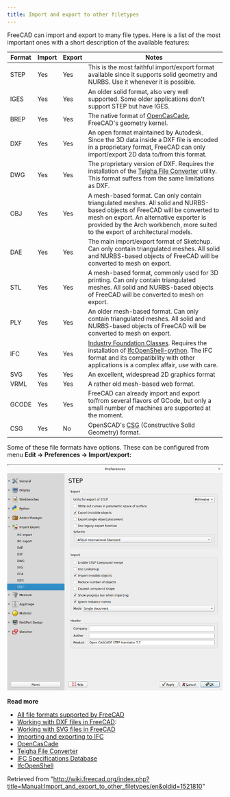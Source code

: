 ```yaml
---
title: Import and export to other filetypes
---
```


FreeCAD can import and export to many file types. Here is a list of the most important ones with a short description of the available features:

| Format | Import | Export | Notes                                                                                                                                                                                                                                                                          |
| ------ | ------ | ------ | ------------------------------------------------------------------------------------------------------------------------------------------------------------------------------------------------------------------------------------------------------------------------------ |
| STEP   | Yes    | Yes    | This is the most faithful import/export format available since it supports solid geometry and NURBS. Use it whenever it is possible.                                                                                                                                           |
| IGES   | Yes    | Yes    | An older solid format, also very well supported. Some older applications don't support STEP but have IGES.                                                                                                                                                                     |
| BREP   | Yes    | Yes    | The native format of [OpenCasCade](https://en.wikipedia.org/wiki/Open_Cascade_Technology), FreeCAD's geometry kernel.                                                                                                                                                          |
| DXF    | Yes    | Yes    | An open format maintained by Autodesk. Since the 3D data inside a DXF file is encoded in a proprietary format, FreeCAD can only import/export 2D data to/from this format.                                                                                                     |
| DWG    | Yes    | Yes    | The proprietary version of DXF. Requires the installation of the [Teigha File Converter](https://www.opendesign.com/guestfiles) utility. This format suffers from the same limitations as DXF.                                                                                 |
| OBJ    | Yes    | Yes    | A mesh-based format. Can only contain triangulated meshes. All solid and NURBS-based objects of FreeCAD will be converted to mesh on export. An alternative exporter is provided by the Arch workbench, more suited to the export of architectural models.                     |
| DAE    | Yes    | Yes    | The main import/export format of Sketchup. Can only contain triangulated meshes. All solid and NURBS-based objects of FreeCAD will be converted to mesh on export.                                                                                                             |
| STL    | Yes    | Yes    | A mesh-based format, commonly used for 3D printing. Can only contain triangulated meshes. All solid and NURBS-based objects of FreeCAD will be converted to mesh on export.                                                                                                    |
| PLY    | Yes    | Yes    | An older mesh-based format. Can only contain triangulated meshes. All solid and NURBS-based objects of FreeCAD will be converted to mesh on export.                                                                                                                            |
| IFC    | Yes    | Yes    | [Industry Foundation Classes](https://en.wikipedia.org/wiki/Industry_Foundation_Classes). Requires the installation of [IfcOpenShell-python](http://ifcopenshell.org/python). The IFC format and its compatibility with other applications is a complex affair, use with care. |
| SVG    | Yes    | Yes    | An excellent, widespread 2D graphics format                                                                                                                                                                                                                                    |
| VRML   | Yes    | Yes    | A rather old mesh-based web format.                                                                                                                                                                                                                                            |
| GCODE  | Yes    | Yes    | FreeCAD can already import and export to/from several flavors of GCode, but only a small number of machines are supported at the moment.                                                                                                                                       |
| CSG    | Yes    | No     | OpenSCAD's [CSG](https://en.wikipedia.org/wiki/Constructive_solid_geometry) (Constructive Solid Geometry) format.                                                                                                                                                              |

Some of these file formats have options. These can be configured from menu **Edit → Preferences → Import/export:**

![](/src/assets/images/FreeCAD_022_ImportExport.png)

**Read more**

- [All file formats supported by FreeCAD](/Import_Export "Import Export")
- [Working with DXF files in FreeCAD](/Draft_DXF "Draft DXF"):
- [Working with SVG files in FreeCAD](/Draft_SVG "Draft SVG")
- [Importing and exporting to IFC](/Arch_IFC "Arch IFC")
- [OpenCasCade](http://www.opencascade.com)
- [Teigha File Converter](https://www.opendesign.com/guestfiles)
- [IFC Specifications Database](https://technical.buildingsmart.org/standards/ifc/ifc-schema-specifications/)
- [IfcOpenShell](http://ifcopenshell.org/)

Retrieved from "<http://wiki.freecad.org/index.php?title=Manual:Import_and_export_to_other_filetypes/en&oldid=1521810>"
